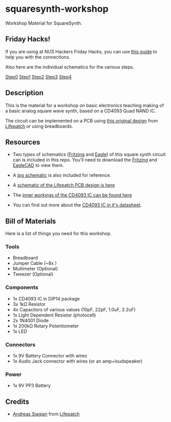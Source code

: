 squaresynth-workshop
====================

Workshop Material for SquareSynth.

## Friday Hacks!

If you are using at NUS Hackers Friday Hacks, you can use [this guide](https://github.com/notthetup/squaresynth-workshop/blob/master/square_synth_at_friday_hacks.md) to help you with the connections.

Also here are the individual schematics for the various steps.

[Step0](https://github.com/notthetup/squaresynth-workshop/blob/master/squaresynth-step0.fzz)
[Step1](https://github.com/notthetup/squaresynth-workshop/blob/master/squaresynth-step1.fzz)
[Step2](https://github.com/notthetup/squaresynth-workshop/blob/master/squaresynth-step2.fzz)
[Step3](https://github.com/notthetup/squaresynth-workshop/blob/master/squaresynth-step3.fzz)
[Step4](https://github.com/notthetup/squaresynth-workshop/blob/master/squaresynth-step4.fzz)


## Description

This is the material for a workshop on basic electronics teaching making of a basic analog square wave synth, based on a CD4093 Quad NAND IC.

The circuit can be implemented on a PCB using [this original design](http://lifepatch.org/Squaresynth_-_DIY_Electronic_Workshop) from [Lifepatch](http://lifepatch.org) or using breadboards.

## Resources

- Two types of schematics ([Fritzing](https://github.com/notthetup/squaresynth-workshop/blob/master/squaresynth.fzz) and [Eagle](https://github.com/notthetup/squaresynth-workshop/blob/master/squaresynth.sch)) of this square synth circuit can is included in this repo. You'll need to download the [Fritzing](http://fritzing.org/) and [EagleCAD](http://www.cadsoftusa.com/) to view them.

- A [jpg schematic](https://github.com/notthetup/squaresynth-workshop/blob/master/squaresynth_schem.jpg) is also included for reference.

- A [schematic of the Lifepatch PCB design is here](https://github.com/notthetup/squaresynth-workshop/blob/master/schematic.png)

- The [inner workings of the CD4093 IC can be found here](https://github.com/notthetup/squaresynth-workshop/blob/master/4093.png)

- You can find out more about the [CD4093 IC in it's datasheet](https://github.com/notthetup/squaresynth-workshop/blob/master/CD4093BC.pdf).

## Bill of Materials

Here is a list of things you need for this workshop.

### Tools

- Breadboard
- Jumper Cable (~8x )
- Multimeter (Optional)
- Tweezer (Optional)

### Components
- 1x CD4093 IC in DIP14 package
- 3x 1kΩ Resistor
- 4x Capacitors of various values (10pF, 22pF, 1.0uF, 2.2uF)
- 1x Light Dependent Resistor (photocell)
- 2x 1N4001 Diode
- 1x 200kΩ Rotary Potentiometer
- 1x LED

### Connectors

- 1x 9V Battery Connector with wires
- 1x Audio Jack connector with wires (or an amp+loudspeaker)

### Power

- 1x 9V PP3 Battery


## Credits

- [Andreas Siagian](http://andreassiagian.wordpress.com/) from [Lifepatch](http://lifepatch.org/)

